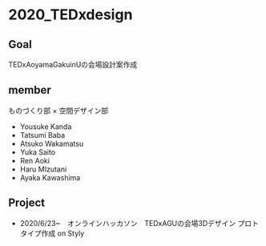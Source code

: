# 2020_TEDxdesign
## Goal
TEDxAoyamaGakuinUの会場設計案作成

## member 
ものづくり部 × 空間デザイン部
 * Yousuke Kanda
 * Tatsumi Baba
 * Atsuko Wakamatsu
 * Yuka Saito
 * Ren Aoki
 * Haru MIzutani
 * Ayaka Kawashima
 
 ## Project
 * 2020/6/23~　オンラインハッカソン　TEDxAGUの会場3Dデザイン プロトタイプ作成 on Styly
